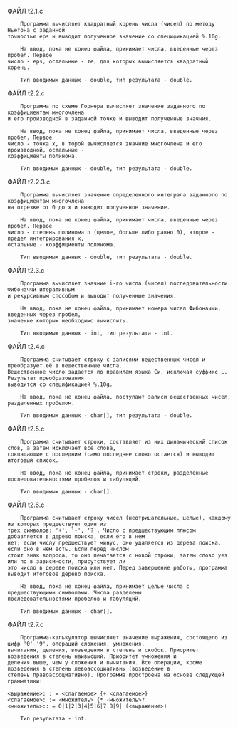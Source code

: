 ФАЙЛ t2.1.c

		Программа вычисляет квадратный корень числа (чисел) по методу Ньютона с заданной
	точностью eps и выводит полученное значение со спецификацией %.10g.
	
		На ввод, пока не конец файла, принимает числа, введенные через пробел. Первое
	число - eps, остальные - те, для которых вычисляется квадратный корень.
	
		Тип вводимых данных - double, тип результата - double.

ФАЙЛ t2.2.c

		Программа по схеме Горнера вычисляет значение заданного по коэффициентам многочлена 
	и его производной в заданной точке и выводит полученные значния. 
	
		На ввод, пока не конец файла, принимает числа, введенные через пробел. Первое
	число - точка x, в торой вычисляется значние многочлена и его производной, остальные -
	коэффициенты полинома.
	
		Тип вводимых данных - double, тип результата - double.
	
ФАЙЛ t2.2.3.c

		Программа вычисляет значение определенного интеграла заданного по коэффициентам многочлена 
	на отрезке от 0 до x и выводит полученное значение.
	
		На ввод, пока не конец файла, принимает числа, введенные через пробел. Первое
	число - степень полинома n (целое, больше либо равно 0), второе - предел интегрирования x, 
	остальные - коэффициенты полинома.
	
		Тип вводимых данных - double, тип результата - double.
		
ФАЙЛ t2.3.c

		Программа вычисляет значние i-го числа (чисел) последовательности Фибоначчи итеративным
	и рекурсивным способом и выводит полученные значения.
	
		На ввод, пока не конец файла, принимает номера чисел Фибоначчи, введенных через пробел,
	значение которых необходимо вычислить.
	
		Тип вводимых данных - int, тип результата - int.
		
ФАЙЛ t2.4.c

		Программа считывает строку с записями вещественных чисел и преобразует её в вещественные числа. 
	Вещественное число задается по правилам языка Си, исключая суффикс L. Результат преобразования 
	выводится со спецификацией %.10g.
	
		На ввод, пока не конец файла, поступают записи вещественных чисел, разделенных пробелом.
		
		Тип вводимых данных - char[], тип результата - double.

ФАЙЛ t2.5.c
	
		Программа считывает строки, составляет из них динамический список слов, а затем исключает все слова,
	совпадающие с последним (само последнее слово остается) и выводит итоговый список. 
	
		На ввод, пока не конец файла, принимает строки, разделенные последовательностями пробелов и табуляций.
	
		Тип вводимых данных - char[].
		
ФАЙЛ t2.6.c

		Программа считывает строку чисел (неотрицательные, целые), каждому из которых предшествует один из 
	трех символов: '+', '-', '?'. Число с предшествующим плюсом добавляется в дерево поиска, если его в нем 
	нет; если числу предшествует минус, оно удаляется из дерева поиска, если оно в нем есть. Если перед числом 
	стоит знак вопроса, то оно печатается с новой строки, затем слово yes или по в зависимости, присутствует ли
	это число в дереве поиска или нет. Перед завершение работы, программа выводит итоговое дерево поиска.
	
		На ввод, пока не конец файла, принимает целые числа с предшествующими символами. Числа разделены
	последовательностями пробелов и табуляций.
	
		Тип вводимых данных - char[].

ФАЙЛ t2.7.c

		Программа-калькулятор вычисляет значение выражения, состоящего из цифр '0'-'9', операций сложения, умножения, 
	вычитания, деления, возведения в степень и скобок. Приоритет возведения в степень наивысший. Приоритет умножения и
	деления выше, чем у сложения и вычитания. Все операции, кроме позведения в степень левоассоциативны (возведение в 
	степень правоассоциативно). Программа простроена на основе следующей грамматики:
	
	<выражение>: : = <слагаемое> {+ <слагаемое>}
	<слагаемое>: := ‹множитель> {* ‹множитель>?
	<множитель>:: = 0|1|2|3|4|5|6|7|8|9| (<выражение>)
	
		Тип результата - int.
	
	
	
	
	
	